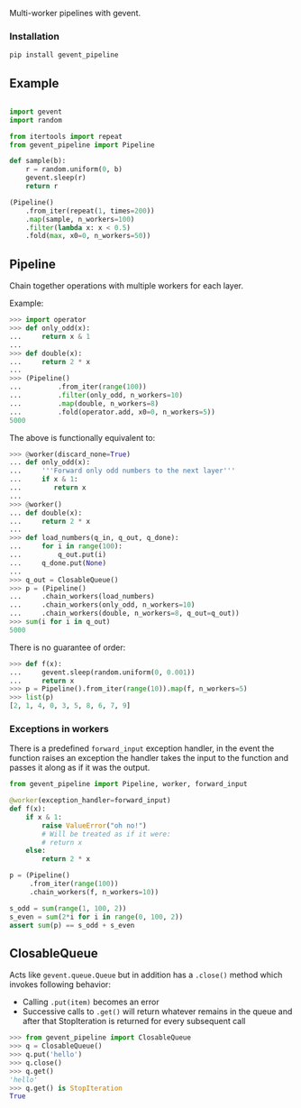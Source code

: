 Multi-worker pipelines with gevent.

### Installation

```bash
pip install gevent_pipeline
```

## Example

```python

import gevent
import random

from itertools import repeat
from gevent_pipeline import Pipeline

def sample(b):
    r = random.uniform(0, b)
    gevent.sleep(r)
    return r

(Pipeline()
    .from_iter(repeat(1, times=200))
    .map(sample, n_workers=100)
    .filter(lambda x: x < 0.5)
    .fold(max, x0=0, n_workers=50))
```


## Pipeline

Chain together operations with multiple workers for each layer.

Example:

```python
>>> import operator
>>> def only_odd(x):
...     return x & 1
...
>>> def double(x):
...     return 2 * x
...
>>> (Pipeline()
...         .from_iter(range(100))
...         .filter(only_odd, n_workers=10)
...         .map(double, n_workers=8)
...         .fold(operator.add, x0=0, n_workers=5))
5000
```

The above is functionally equivalent to:

```python
>>> @worker(discard_none=True)
... def only_odd(x):
...     '''Forward only odd numbers to the next layer'''
...     if x & 1:
...        return x
...
>>> @worker()
... def double(x):
...     return 2 * x
...
>>> def load_numbers(q_in, q_out, q_done):
...     for i in range(100):
...         q_out.put(i)
...     q_done.put(None)
...
>>> q_out = ClosableQueue()
>>> p = (Pipeline()
...     .chain_workers(load_numbers)
...     .chain_workers(only_odd, n_workers=10)
...     .chain_workers(double, n_workers=8, q_out=q_out))
>>> sum(i for i in q_out)
5000
```

There is no guarantee of order:

```python
>>> def f(x):
...     gevent.sleep(random.uniform(0, 0.001))
...     return x
>>> p = Pipeline().from_iter(range(10)).map(f, n_workers=5)
>>> list(p)
[2, 1, 4, 0, 3, 5, 8, 6, 7, 9]
```


### Exceptions in workers

There is a predefined `forward_input` exception handler,
in the event the function raises an exception the handler
takes the input to the function and passes it along as if it was the output.


```python
from gevent_pipeline import Pipeline, worker, forward_input

@worker(exception_handler=forward_input)
def f(x):
    if x & 1:
        raise ValueError("oh no!")
        # Will be treated as if it were:
        # return x
    else:
        return 2 * x

p = (Pipeline()
     .from_iter(range(100))
     .chain_workers(f, n_workers=10))

s_odd = sum(range(1, 100, 2))
s_even = sum(2*i for i in range(0, 100, 2))
assert sum(p) == s_odd + s_even
```


## ClosableQueue

Acts like `gevent.queue.Queue` but in addition has a `.close()` method which invokes following behavior:

* Calling `.put(item)` becomes an error
* Successive calls to `.get()` will return whatever remains in the queue
  and after that StopIteration is returned for every subsequent call

```python
>>> from gevent_pipeline import ClosableQueue
>>> q = ClosableQueue()
>>> q.put('hello')
>>> q.close()
>>> q.get()
'hello'
>>> q.get() is StopIteration
True
```


